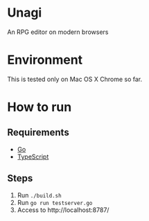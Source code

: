 # Unagi

An RPG editor on modern browsers


# Environment

This is tested only on Mac OS X Chrome so far.


# How to run

## Requirements

* [Go](http://golang.org/)
* [TypeScript](http://www.typescriptlang.org/)

## Steps

1. Run `./build.sh`
2. Run `go run testserver.go`
3. Access to http://localhost:8787/
